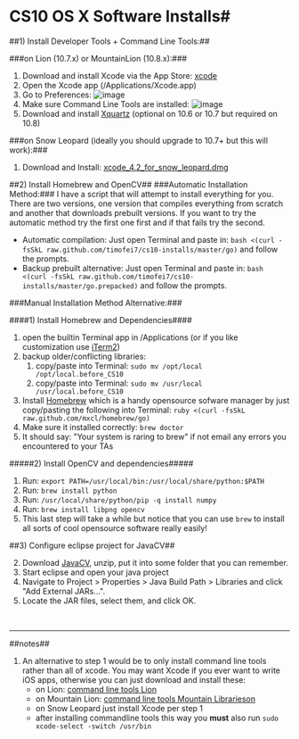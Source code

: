 # CS10 OS X Software Installs#






##1) Install Developer Tools + Command Line Tools:##

###on Lion (10.7.x) or MountainLion (10.8.x):###



1. Download and install Xcode via the App Store: [xcode](http://itunes.apple.com/us/app/xcode)
2. Open the Xcode app (/Applications/Xcode.app)
3. Go to Preferences:
![image](https://raw.github.com/timofei7/cs10-installs/master/images//goto_preferences.png)
4. Make sure Command Line Tools are installed:
![image](https://raw.github.com/timofei7/cs10-installs/master/images/preferences_window.png)
5. Download and install [Xquartz](http://xquartz.macosforge.org/) (optional on 10.6 or 10.7 but required on 10.8)


###on Snow Leopard (ideally you should upgrade to 10.7+ but this will work):###


1. Download and Install:  [xcode_4.2_for_snow_leopard.dmg](http://www.cs.dartmouth.edu/~tim/cs10/xcode_4.2_for_snow_leopard.dmg)


##2) Install Homebrew and OpenCV##
###Automatic Installation Method:###
I have a script that will attempt to install everything for you.  There are two versions, one version that compiles everything from scratch and another that downloads prebuilt versions.  If you want to try the automatic method try the first one first and if that fails try the second.
 
* Automatic compilation: Just open Terminal and paste in: `bash <(curl -fsSkL raw.github.com/timofei7/cs10-installs/master/go)` and follow the prompts. 
* Backup prebuilt alternative: Just open Terminal and paste in:  `bash <(curl -fsSkL raw.github.com/timofei7/cs10-installs/master/go.prepacked)` and follow the prompts.


###Manual Installation Method Alternative:###

####1) Install Homebrew and Dependencies####
1. open the builtin Terminal app in /Applications (or if you like customization use [iTerm2](http://www.iterm2.com/))
2. backup older/conflicting libraries:
	1. copy/paste into Terminal: `sudo mv /opt/local /opt/local.before_CS10` 
	2. copy/paste into Terminal: `sudo mv /usr/local /usr/local.before_CS10`
3. Install [Homebrew](http://mxcl.github.com/homebrew/) which is a handy opensource sofware manager by just copy/pasting the following into Terminal:  `ruby <(curl -fsSkL raw.github.com/mxcl/homebrew/go)`
4. Make sure it installed correctly: `brew doctor`
5. It should say: "Your system is raring to brew" if not email any errors you encountered to your TAs

#####2) Install OpenCV and dependencies#####

1. Run: `export PATH=/usr/local/bin:/usr/local/share/python:$PATH`
2. Run: `brew install python`
3. Run: `/usr/local/share/python/pip -q install numpy`
4. Run: `brew install libpng opencv`
3. This last step will take a while but notice that you can use `brew` to install all sorts of cool opensource software really easily!


##3) Configure eclipse project for JavaCV##

2. Download [JavaCV](http://javacv.googlecode.com/files/javacv-0.2-bin.zip), unzip, put it into some folder that you can remember.
3. Start eclipse and open your java project
4. Navigate to Project > Properties > Java Build Path > Libraries and click "Add External JARs...".
4. Locate the JAR files, select them, and click OK.

<br>
<hr>

##notes##
1. An alternative to step 1 would be to only install command line tools rather than all of xcode. You may want Xcode if you ever want to write iOS apps, otherwise you can just download and install these:
	* on Lion:  [command line tools Lion](http://www.cs.dartmouth.edu/~tim/cs10/command_line_tools_for_xcode_os_x_lion_aug_2012.dmg)
	* on Mountain Lion: [command line tools Mountain Librarieson](http://www.cs.dartmouth.edu/~tim/cs10/command_line_tools_for_xcode_os_x_mountain_lion_aug_2012.dmg)
	* on Snow Leopard just install Xcode per step 1
    * after installing commandline tools this way you **must** also run `sudo xcode-select -switch /usr/bin`	











